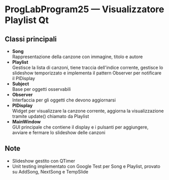 # ProgLabProgram25 — Visualizzatore Playlist Qt
## Classi principali
- **Song**  
  Rappresentazione della canzone con immagine, titolo e autore
- **Playlist**  
  Gestisce la lista di canzoni, tiene traccia dell'indice corrente, gestisce lo slideshow temporizzato e implementa il pattern Observer per notificare il PlDisplay
- **Subject**  
  Base per oggetti osservabili
- **Observer**  
  Interfaccia per gli oggetti che devono aggiornarsi
- **PlDisplay**  
  Widget per visualizzare la canzone corrente, aggiorna la visualizzazione tramite update() chiamato da Playlist
- **MainWindow**  
  GUI principale che contiene il display e i pulsanti per aggiungere, avviare e fermare lo slideshow delle canzoni

## Note
- Slideshow gestito con QTimer 
- Unit testing implementato con Google Test per Song e Playlist, provato su AddSong, NextSong e TempSlide  
